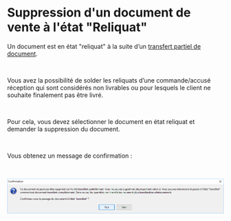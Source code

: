 # Suppression d'un document de vente à l'état "Reliquat"


Un document est en état "reliquat" à la suite d’un [transfert 
 partiel de document](../../TransfertDuplicationDocument/2/TransfertPartielDocumentVente.md).


 


Vous avez la possibilité de solder les reliquats d’une commande/accusé 
 réception qui sont considérés non livrables ou pour lesquels le client 
 ne souhaite finalement pas être livré. 


 


Pour cela, vous devez sélectionner le document en état reliquat et demander 
 la suppression du document.


 


Vous obtenez un message de confirmation :


 


![](MessageConfirmation.png)


